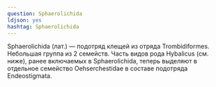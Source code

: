 ```yaml
---
question: Sphaerolichida
ldjson: yes
hashtag: Sphaerolichida
---
```


Sphaerolichida (лат.) — подотряд клещей из отряда Trombidiformes. Небольшая группа из 2 семейств. Часть видов рода Hybalicus (см. ниже), ранее включаемых в Sphaerolichida, теперь выделяют в отдельное семейство Oehserchestidae в составе подотряда Endeostigmata.